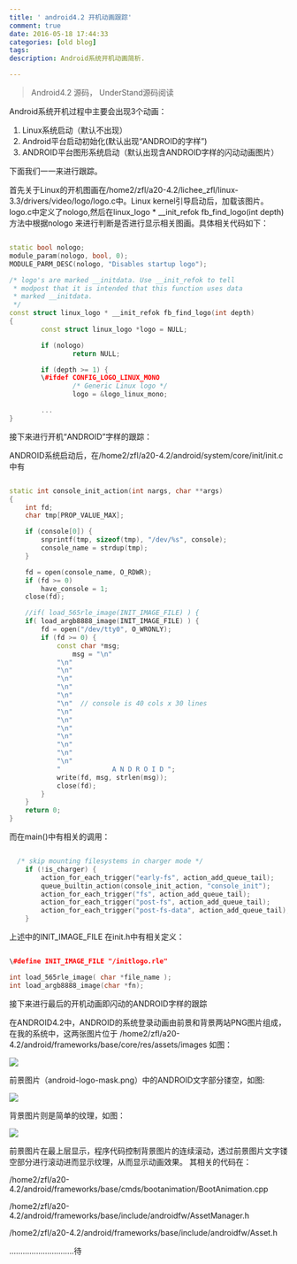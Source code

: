 ```yaml
---
title: ' android4.2 开机动画跟踪'
comment: true
date: 2016-05-18 17:44:33
categories: [old blog]
tags:
description: Android系统开机动画简析.

---
```



> Android4.2 源码， UnderStand源码阅读



Android系统开机过程中主要会出现3个动画：

1. Linux系统启动（默认不出现）
2. Android平台启动初始化(默认出现“ANDROID的字样”)
3. ANDROID平台图形系统启动（默认出现含ANDROID字样的闪动动画图片）

下面我们一一来进行跟踪。

首先关于Linux的开机图画在/home2/zfl/a20-4.2/lichee_zfl/linux-3.3/drivers/video/logo/logo.c中。Linux kernel引导启动后，加载该图片。logo.c中定义了nologo,然后在linux_logo * __init_refok fb_find_logo(int depth)方法中根据nologo 来进行判断是否进行显示相关图画。具体相关代码如下：

```cpp

static bool nologo;
module_param(nologo, bool, 0);
MODULE_PARM_DESC(nologo, "Disables startup logo");

/* logo's are marked __initdata. Use __init_refok to tell
 * modpost that it is intended that this function uses data
 * marked __initdata.
 */
const struct linux_logo * __init_refok fb_find_logo(int depth)
{
        const struct linux_logo *logo = NULL;

        if (nologo)
                return NULL;

        if (depth >= 1) {
		\#ifdef CONFIG_LOGO_LINUX_MONO
                /* Generic Linux logo */
                logo = &logo_linux_mono;

		...
}
```

接下来进行开机“ANDROID”字样的跟踪：

ANDROID系统启动后，在/home2/zfl/a20-4.2/android/system/core/init/init.c 中有

```cpp

static int console_init_action(int nargs, char **args)
{
    int fd;
    char tmp[PROP_VALUE_MAX];

    if (console[0]) {
        snprintf(tmp, sizeof(tmp), "/dev/%s", console);
        console_name = strdup(tmp);
    }

    fd = open(console_name, O_RDWR);
    if (fd >= 0)
        have_console = 1;
    close(fd);

    //if( load_565rle_image(INIT_IMAGE_FILE) ) {
    if( load_argb8888_image(INIT_IMAGE_FILE) ) {
        fd = open("/dev/tty0", O_WRONLY);
        if (fd >= 0) {
            const char *msg;
                msg = "\n"
            "\n"
            "\n"
            "\n"
            "\n"
            "\n"
            "\n"  // console is 40 cols x 30 lines
            "\n"
            "\n"
            "\n"
            "\n"
            "\n"
            "\n"
            "\n"
            "             A N D R O I D ";
            write(fd, msg, strlen(msg));
            close(fd);
        }
    }
    return 0;
}
```

而在main()中有相关的调用：

```cpp

  /* skip mounting filesystems in charger mode */
    if (!is_charger) {
        action_for_each_trigger("early-fs", action_add_queue_tail);
        queue_builtin_action(console_init_action, "console_init");
        action_for_each_trigger("fs", action_add_queue_tail);
        action_for_each_trigger("post-fs", action_add_queue_tail);
        action_for_each_trigger("post-fs-data", action_add_queue_tail);
    }
```

上述中的INIT_IMAGE_FILE 在init.h中有相关定义：

```cpp

\#define INIT_IMAGE_FILE "/initlogo.rle"

int load_565rle_image( char *file_name );
int load_argb8888_image(char *fn);
```

接下来进行最后的开机动画即闪动的ANDROID字样的跟踪

在ANDROID4.2中，ANDROID的系统登录动画由前景和背景两站PNG图片组成，在我的系统中，这两张图片位于 /home2/zfl/a20-4.2/android/frameworks/base/core/res/assets/images  如图：

![](/img/animate/20130624115253140.png)


前景图片（android-logo-mask.png）中的ANDROID文字部分镂空，如图:

![](/img/animate/20130624115441921.png)

背景图片则是简单的纹理，如图：

![](/img/animate/20130624115540296.png)

前景图片在最上层显示，程序代码控制背景图片的连续滚动，透过前景图片文字镂空部分进行滚动进而显示纹理，从而显示动画效果。
其相关的代码在：

/home2/zfl/a20-4.2/android/frameworks/base/cmds/bootanimation/BootAnimation.cpp

/home2/zfl/a20-4.2/android/frameworks/base/include/androidfw/AssetManager.h

/home2/zfl/a20-4.2/android/frameworks/base/include/androidfw/Asset.h


.............................待

